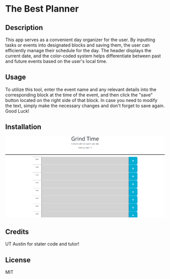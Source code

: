 # The Best Planner

## Description 
This app serves as a convenient day organizer for the user. By inputting tasks or events into designated blocks and saving them, the user can efficiently manage their schedule for the day. The header displays the current date, and the color-coded system helps differentiate between past and future events based on the user's local time.

## Usage
To utilize this tool, enter the event name and any relevant details into the corresponding block at the time of the event, and then click the "save" button located on the right side of that block. In case you need to modify the text, simply make the necessary changes and don't forget to save again. Good Luck!

## Installation
![image](./webplanner.PNG)

## Credits
UT Austin for stater code and tutor!

## License
MIT
